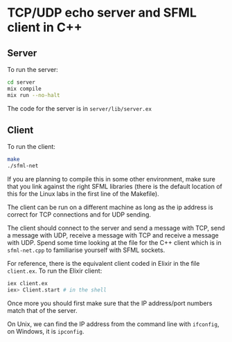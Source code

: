 # TCP/UDP echo server and SFML client in C++

## Server

To run the server:

```bash
cd server
mix compile
mix run --no-halt
```

The code for the server is in `server/lib/server.ex`

## Client

To run the client:

```bash
make
./sfml-net
```

If you are planning to compile this in some other environment, make
sure that you link against the right SFML libraries (there is the
default location of this for the Linux labs in the first line of
the Makefile).

The client can be run on a different machine as long as the ip address
is correct for TCP connections and for UDP sending.

The client should connect to the server and send a message with TCP,
send a message with UDP, receive a message with TCP and receive a
message with UDP. Spend some time looking at the file for the C++ client
which is in `sfml-net.cpp` to familiarise yourself with SFML sockets.

For reference, there is the equivalent client coded in Elixir in the
file `client.ex`. To run the Elixir client:

```bash
iex client.ex
iex> Client.start # in the shell
```

Once more you should first make sure that the IP address/port numbers
match that of the server.

On Unix, we can find the IP address from the command line with
`ifconfig`, on Windows, it is `ipconfig`.
